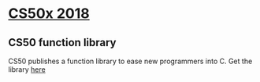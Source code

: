 # [CS50x 2018](https://courses.edx.org/courses/course-v1:HarvardX+CS50+X/course/)

## CS50 function library

CS50 publishes a function library to ease new programmers into C.
Get the library [here](https://github.com/cs50/libcs50/releases)
